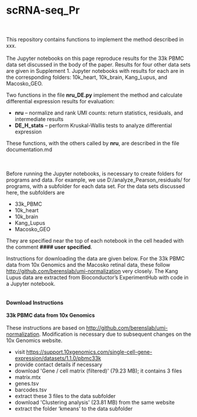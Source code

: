 # scRNA-seq_Pr
<br><br>
This repository contains functions to implement the method described in xxx.
<br><br>
The Jupyter notebooks on this page reproduce results for the 33k PBMC data set discussed in the body of the paper.  Results for four other data sets are given in Supplement 1.   Jupyter notebooks with results for each are in the corresponding folders: 10k_heart, 10k_brain, Kang_Lupus, and Macosko_GEO.

Two functions in the file  **nru_DE.py** implement the method and calculate differential expression results for evaluation:
-	**nru** – normalize and rank UMI counts: return statistics, residuals, and intermediate results 
-	**DE_H_stats** – perform Kruskal-Wallis tests to analyze differential expression

These functions, with the others called by **nru**, are described in the file documentation.md
<br><br><br>



Before running the Jupyter notebooks, is necessary to create folders for programs and data.  For example, we use  D:/analyze_Pearson_residuals/ for programs, with a subfolder for each data set.
For the data sets discussed here, the subfolders are  
-	33k_PBMC
-	10k_heart
-	10k_brain
-	Kang_Lupus
-	Macosko_GEO

They are specified near the top of each notebook in the cell headed with the comment **#### user specified**. 

Instructions for downloading the data are given below.  For the 33k PBMC  data from 10x Genomics and the Macosko retinal data, these follow http://github.com/berenslab/umi-normalization  very closely.  The Kang Lupus data are extracted from Bioconductor’s  ExperimentHub with code in a Jupyter notebook. 
<br><br><br>
__**Download Instructions**__
<br><br>
**33k PBMC  data from 10x Genomics**
<br><br>
These instructions are based on  http://github.com/berenslab/umi-normalization.  Modification is necessary due to subsequent changes on the 10x Genomics website.
-	visit   https://support.10xgenomics.com/single-cell-gene-expression/datasets/1.1.0/pbmc33k
-	provide contact details if necessary
-	download  'Gene / cell matrix (filtered)' (79.23 MB); it contains 3 files
  -	matrix.mtx
  -	genes.tsv
  -	barcodes.tsv 
-	extract these 3 files to the data subfolder
-	download 'Clustering analysis' (23.81 MB) from the same website
-	extract the folder ‘kmeans’ to the data subfolder 
